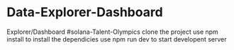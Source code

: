 # Data-Explorer-Dashboard
 Explorer/Dashboard #solana-Talent-Olympics
clone the project
use npm install to install the dependicies
use npm run dev to start developent server
